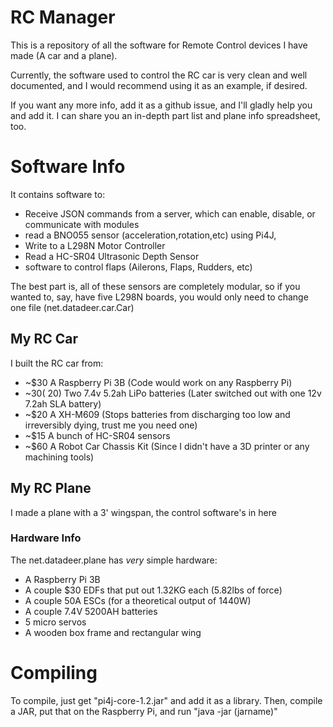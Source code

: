 # RC Manager
This is a repository of all the software for Remote Control devices I have made (A car and a plane).

Currently, the software used to control the RC car is very clean and well documented, and I would recommend using it as an example, if desired.
 
If you want any more info, add it as a github issue, and I'll gladly help you and add it. I can share you an in-depth part list and plane info spreadsheet, too.
 
# Software Info
It contains software to:

- Receive JSON commands from a server, which can enable, disable, or communicate with modules
- read a BNO055 sensor (acceleration,rotation,etc) using Pi4J,
- Write to a L298N Motor Controller
- Read a HC-SR04 Ultrasonic Depth Sensor
- software to control flaps (Ailerons, Flaps, Rudders, etc)

The best part is, all of these sensors are completely modular, so if you wanted to, say, have five L298N boards, you would only need to change one file (net.datadeer.car.Car)

## My RC Car

I built the RC car from:

- ~$30 A Raspberry Pi 3B (Code would work on any Raspberry Pi)
- ~$30 (~$20) Two 7.4v 5.2ah LiPo batteries (Later switched out with one 12v 7.2ah SLA battery)
- ~$20 A XH-M609 (Stops batteries from discharging too low and irreversibly dying, trust me you need one)
- ~$15 A bunch of HC-SR04 sensors
- ~$60 A Robot Car Chassis Kit (Since I didn't have a 3D printer or any machining tools)

## My RC Plane
I made a plane with a 3' wingspan, the control software's in here

### Hardware Info
The net.datadeer.plane has *very* simple hardware:
- A Raspberry Pi 3B
- A couple $30 EDFs that put out 1.32KG each (5.82lbs of force)
- A couple 50A ESCs (for a theoretical output of 1440W)
- A couple 7.4V 5200AH batteries
- 5 micro servos
- A wooden box frame and rectangular wing

# Compiling
To compile, just get "pi4j-core-1.2.jar" and add it as a library.
Then, compile a JAR, put that on the Raspberry Pi, and run "java -jar (jarname)"
